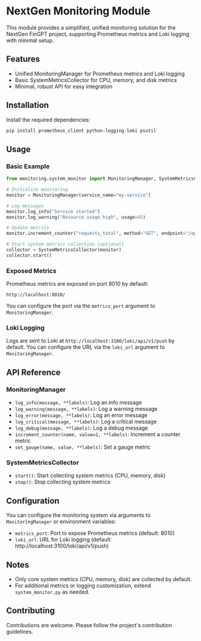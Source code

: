 # NextGen Monitoring Module

This module provides a simplified, unified monitoring solution for the NextGen FinGPT project, supporting Prometheus metrics and Loki logging with minimal setup.

## Features

- Unified MonitoringManager for Prometheus metrics and Loki logging
- Basic SystemMetricsCollector for CPU, memory, and disk metrics
- Minimal, robust API for easy integration

## Installation

Install the required dependencies:

```bash
pip install prometheus_client python-logging-loki psutil
```

## Usage

### Basic Example

```python
from monitoring.system_monitor import MonitoringManager, SystemMetricsCollector

# Initialize monitoring
monitor = MonitoringManager(service_name="my-service")

# Log messages
monitor.log_info("Service started")
monitor.log_warning("Resource usage high", usage=85)

# Update metrics
monitor.increment_counter("requests_total", method="GET", endpoint="/api/data", status="200")

# Start system metrics collection (optional)
collector = SystemMetricsCollector(monitor)
collector.start()
```

### Exposed Metrics

Prometheus metrics are exposed on port 8010 by default:

```
http://localhost:8010/
```

You can configure the port via the `metrics_port` argument to `MonitoringManager`.

### Loki Logging

Logs are sent to Loki at `http://localhost:3100/loki/api/v1/push` by default. You can configure the URL via the `loki_url` argument to `MonitoringManager`.

## API Reference

### MonitoringManager

- `log_info(message, **labels)`: Log an info message
- `log_warning(message, **labels)`: Log a warning message
- `log_error(message, **labels)`: Log an error message
- `log_critical(message, **labels)`: Log a critical message
- `log_debug(message, **labels)`: Log a debug message
- `increment_counter(name, value=1, **labels)`: Increment a counter metric
- `set_gauge(name, value, **labels)`: Set a gauge metric

### SystemMetricsCollector

- `start()`: Start collecting system metrics (CPU, memory, disk)
- `stop()`: Stop collecting system metrics

## Configuration

You can configure the monitoring system via arguments to `MonitoringManager` or environment variables:

- `metrics_port`: Port to expose Prometheus metrics (default: 8010)
- `loki_url`: URL for Loki logging (default: http://localhost:3100/loki/api/v1/push)

## Notes

- Only core system metrics (CPU, memory, disk) are collected by default.
- For additional metrics or logging customization, extend `system_monitor.py` as needed.

## Contributing

Contributions are welcome. Please follow the project's contribution guidelines.
